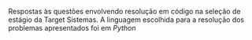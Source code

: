 Respostas às questões envolvendo resolução em código na seleção de estágio da Target Sistemas. A linguagem escolhida para a resolução dos problemas apresentados foi em _Python_
